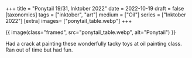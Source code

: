 +++
title = "Ponytail 19/31, Inktober 2022"
date = 2022-10-19
draft =  false
[taxonomies]
tags = ["inktober", "art"]
medium = ["Oil"]
series = ["Inktober 2022"]
[extra]
images= ["ponytail_table.webp"]
+++

{{ image(class="framed", src="ponytail_table.webp", alt="Ponytail") }}

Had a crack at painting these wonderfully tacky toys at oil painting class. Ran out of time but had fun.
